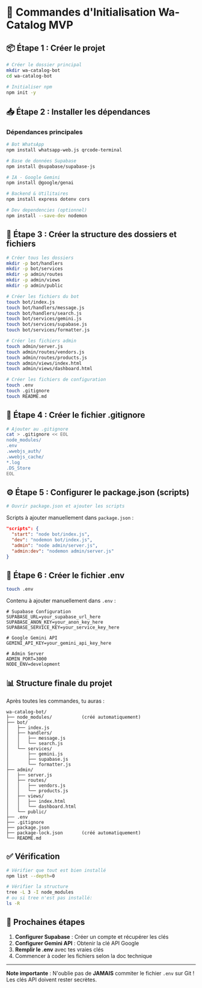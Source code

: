# 🚀 Commandes d'Initialisation Wa-Catalog MVP

## 📦 Étape 1 : Créer le projet

```bash
# Créer le dossier principal
mkdir wa-catalog-bot
cd wa-catalog-bot

# Initialiser npm
npm init -y
```

## 📥 Étape 2 : Installer les dépendances

### Dépendances principales
```bash
# Bot WhatsApp
npm install whatsapp-web.js qrcode-terminal

# Base de données Supabase
npm install @supabase/supabase-js

# IA - Google Gemini
npm install @google/genai

# Backend & Utilitaires
npm install express dotenv cors

# Dev dependencies (optionnel)
npm install --save-dev nodemon
```

## 📁 Étape 3 : Créer la structure des dossiers et fichiers

```bash
# Créer tous les dossiers
mkdir -p bot/handlers
mkdir -p bot/services
mkdir -p admin/routes
mkdir -p admin/views
mkdir -p admin/public

# Créer les fichiers du bot
touch bot/index.js
touch bot/handlers/message.js
touch bot/handlers/search.js
touch bot/services/gemini.js
touch bot/services/supabase.js
touch bot/services/formatter.js

# Créer les fichiers admin
touch admin/server.js
touch admin/routes/vendors.js
touch admin/routes/products.js
touch admin/views/index.html
touch admin/views/dashboard.html

# Créer les fichiers de configuration
touch .env
touch .gitignore
touch README.md
```

## 📝 Étape 4 : Créer le fichier .gitignore

```bash
# Ajouter au .gitignore
cat > .gitignore << EOL
node_modules/
.env
.wwebjs_auth/
.wwebjs_cache/
*.log
.DS_Store
EOL
```

## ⚙️ Étape 5 : Configurer le package.json (scripts)

```bash
# Ouvrir package.json et ajouter les scripts
```

Scripts à ajouter manuellement dans `package.json` :
```json
"scripts": {
  "start": "node bot/index.js",
  "dev": "nodemon bot/index.js",
  "admin": "node admin/server.js",
  "admin:dev": "nodemon admin/server.js"
}
```

## 🔑 Étape 6 : Créer le fichier .env

```bash
touch .env
```

Contenu à ajouter manuellement dans `.env` :
```env
# Supabase Configuration
SUPABASE_URL=your_supabase_url_here
SUPABASE_ANON_KEY=your_anon_key_here
SUPABASE_SERVICE_KEY=your_service_key_here

# Google Gemini API
GEMINI_API_KEY=your_gemini_api_key_here

# Admin Server
ADMIN_PORT=3000
NODE_ENV=development
```

## 📊 Structure finale du projet

Après toutes les commandes, tu auras :

```
wa-catalog-bot/
├── node_modules/           (créé automatiquement)
├── bot/
│   ├── index.js
│   ├── handlers/
│   │   ├── message.js
│   │   └── search.js
│   └── services/
│       ├── gemini.js
│       ├── supabase.js
│       └── formatter.js
├── admin/
│   ├── server.js
│   ├── routes/
│   │   ├── vendors.js
│   │   └── products.js
│   ├── views/
│   │   ├── index.html
│   │   └── dashboard.html
│   └── public/
├── .env
├── .gitignore
├── package.json
├── package-lock.json       (créé automatiquement)
└── README.md
```

## ✅ Vérification

```bash
# Vérifier que tout est bien installé
npm list --depth=0

# Vérifier la structure
tree -L 3 -I node_modules
# ou si tree n'est pas installé:
ls -R
```

## 🎯 Prochaines étapes

1. **Configurer Supabase** : Créer un compte et récupérer les clés
2. **Configurer Gemini API** : Obtenir la clé API Google
3. **Remplir le .env** avec tes vraies clés
4. Commencer à coder les fichiers selon la doc technique

---

**Note importante** : N'oublie pas de **JAMAIS** commiter le fichier `.env` sur Git ! Les clés API doivent rester secrètes.
